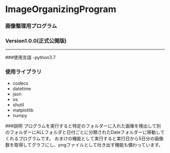 # ImageOrganizingProgram
### 画像整理用プログラム
### Version1.0.0(正式公開版)
-----
###使用言語
-python3.7
### 使用ライブラリ
- codecs
- datetime
- json
- os
- shutil
- matplotlib
- numpy

###説明
プログラムを実行すると特定のフォルダーに入れた画像を検出して別のフォルダーにALLフォルダと日付ごとに分類されたDateフォルダーに移動してくれるプログラムです。
おまけの機能として実行すると実行日から5日分の画像数を取得してグラフにし、pngファイルとして吐き出す機能も備わっています。
